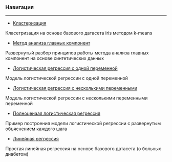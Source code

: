 
### Навигация
----
* [Кластеризация](https://github.com/Alexander-768/Ml_and_EDA_analysis/blob/main/Ml_analysis/cluster_analysis_k_means_on_iris.ipynb)

Класетризация на основе базового датасета iris методом k-means

* [Метод анализа главных компонент](https://github.com/Alexander-768/Ml_and_EDA_analysis/blob/main/Ml_analysis/cluster_analysis_k_means_on_iris.ipynb)

Развернутый разбор принципов работы метода анализа главных компонент на основе синтетических данных

* [Логистическая регрессия с одной переменной](https://github.com/Alexander-768/Ml_and_EDA_analysis/blob/main/Ml_analysis/logistic_regression_with_1_variable.ipynb)

Модель логистической регрессии с одной переменной 

* [Логистическая регрессия с несколькими переменными](https://github.com/Alexander-768/Ml_and_EDA_analysis/blob/main/Ml_analysis/Logistic_regression_with_many_variables.ipynb)

Модель логистической регрессии с несколькими переменными переменной 

* [Полноценаая логистическая регрессия](https://github.com/Alexander-768/Ml_and_EDA_analysis/blob/main/Ml_analysis/Logistic_regression.ipynb)

Пример построения модели логистической регрессии с развернутым объяснением каждого шага

* [Линейная регрессия](https://github.com/Alexander-768/Ml_and_EDA_analysis/blob/main/Ml_analysis/simple_regression_of_diabetes.ipynb)

Простая линейная регрессия на основе базового датасета (о больных диабетом)
